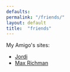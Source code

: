 ```yaml
---
defaults:
permalink: "/friends/"
layout: default
title:  "friends"
---
```


My Amigo's sites:
  * [Jordi](https://jcastellssala.com/)
  * [Max Richman](http://richmanmax.com/)
